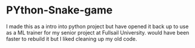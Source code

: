 # PYthon-Snake-game
I made this as a intro into python project but have opened it back up to use as a ML trainer for my senior project at Fullsail University.
would have been faster to rebuild it but I liked cleaning up my old code.
